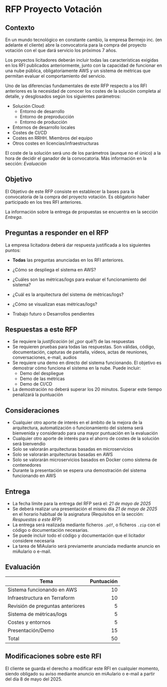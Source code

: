 # RFP Proyecto Votación

## Contexto

En un mundo tecnológico en constante cambio, la empresa Bermejo inc. (en adelante el cliente) abre la convocatoria para la compra del proyecto votación con el que dará servicio los próximos 7 años.

Los proyectos licitadores deberán incluir todas las características exigidas en los RFI publicados anteriormente, junto con la capacidad de funcionar en una nube pública, obligatoriamente AWS y un sistema de métricas que permitan evaluar el comportamiento del servicio.

Uno de las diferencias fundamentales de este RFP respecto a los RFI anteriores es la necesidad de conocer los costes de la solución completa al detalle, y desglosados según los siguientes parámetros:

* Solución Cloud:
  * Entorno de desarrollo
  * Entorno de preproducción
  * Entorno de producción
* Entornos de desarrollo locales
* Costes de CI/CD
* Costes en RRHH. Miembros del equipo
* Otros costes en licencias/infraestructuras

El coste de la solución será uno de los parámetros (aunque no el único) a la hora de decidir el ganador de la convocatoria. Más información en la sección: *Evaluación*

## Objetivo

El Objetivo de este RFP consiste en establecer la bases para la convocatoria de la compra del proyecto votación. Es obligatorio haber participado en los tres RFI anteriores.

La información sobre la entrega de propuestas se encuentra en la sección *Entrega*.

## Preguntas a responder en el RFP

La empresa licitadora deberá dar respuesta justificada a los siguientes puntos:

* **Todas** las preguntas anunciadas en los RFI anteriores.

* ¿Cómo se despliega el sistema en AWS?
* ¿Cuáles son las métricas/logs para evaluar el funcionamiento del sistema?
* ¿Cuál es la arquitectura del sistema de métricas/logs?
* ¿Cómo se visualizan esas métricas/logs?
* Trabajo futuro o Desarrollos pendientes

## Respuestas a este RFP

* Se requiere la *justificación* (el ¿por qué?) de las respuestas
* Se requieren pruebas para todas las respuestas. Son válidas, código, documentación, capturas de pantalla, vídeos, actas de reuniones, conversaciones, e-mail, audios
* Se requiere una demo en directo del sistema funcionando. El objetivo es demostrar cómo funciona el sistema en la nube. Puede incluir:
  * Demo del despliegue
  * Demo de las métricas
  * Demo de CI/CD
* La demostración no deberá superar los 20 minutos. Superar este tiempo penalizará la puntuación

## Consideraciones

* Cualquier otro aporte de interés en el ámbito de la mejora de la arquitectura, automatización o funcionamiento del sistema será bienvenida y considerado para una mayor puntuación en la evaluación
* Cualquier otro aporte de interés para el ahorro de costes de la solución será bienvendio
* Solo se valorarán arquitecturas basadas en microservicios
* Solo se valorarán arquitecturas basadas en AWS
* Solo se valorarán microservicios basados en Docker como sistema de contenedores
* Durante la presentación se espera una demostración del sistema funcionando en AWS

## Entrega

* La fecha límite para la entrega del RFP será el: *21 de mayo de 2025*
* Se deberá realizar una presentación el mismo día *21 de mayo de 2025* en el horario habitual de la asignatura (Requisitos en la sección: *Respuestas a este RFP*)
* La entrega será realizada mediante ficheros `.pdf`, o ficheros `.zip` con el código o documentación necesarias.
* Se puede incluir todo el código y documentación que el licitador considere necesaria
* La tarea de MiAulario será previamente anunciada mediante anuncio en miAulario o e-mail.

## Evaluación

| Tema                             | Puntuación |
| -------------------------------- | ---------: |
| Sistema funcionando en AWS       |         10 |
| Infraestructura en Terraform     |         10 |
| Revisión de preguntas anteriores |          5 |
| Sistema de métricas/logs         |          5 |
| Costes y entornos                |          5 |
| Presentación/Demo                |         15 |
| Total                            |         50 |

## Modificaciones sobre este RFI

El cliente se guarda el derecho a modificar este RFI en cualquier momento, siendo obligado su aviso mediante anuncio en miAulario o e-mail a partir del día 8 de mayo del 2025.
